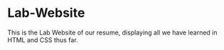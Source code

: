 # Lab-Website
This is the Lab Website of our resume, displaying all we have learned in HTML and CSS thus far.
